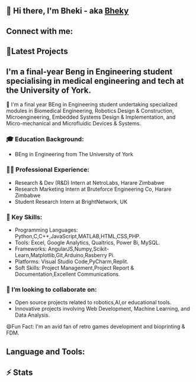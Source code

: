 ## 👋 Hi there, I'm Bheki - aka [Bheky](https://github.com/Bheky) 

## Connect with me:

## 📗Latest Projects

## I'm a final-year Beng in Engineering student specialising in medical engineering and tech at the University of York. 

🔭 I'm a final year BEng in Engineering student undertaking specialized modules in Biomedical Engineering, Robotics Design & Construction, Microengineering, Embedded Systems Design & Implementation, and Micro-mechanical and Microfluidic Devices & Systems.

### 🎓 Education Background: 
  * BEng in Engineering from The University of York

### 👨‍💻 Professional Experience:
  * Research & Dev (R&D) Intern at NetroLabs, Harare Zimbabwe
  * Research Marketing Intern at Bruteforce Engineering Co, Harare Zimbabwe
  * Student Research Intern at BrightNetwork, UK

### 💼 Key Skills:
  * Programming Languages: Python,C,C++,JavaScript,MATLAB,HTML,CSS,PHP.
  * Tools: Excel, Google Analytics, Qualtrics, Power Bi, MySQL.
  * Frameworks: AngularJS,Numpy,Scikit-Learn,Matplotlib,Git,Arduino,Rasberry Pi.
  * Platforms: Visual Studio Code,PyCharm,Replit.
  * Soft Skills: Project Management,Project Report & Documentation,Excellent Communications.

### 👯 I’m looking to collaborate on:
  * Open source projects related to robotics,AI,or educational tools.
  * Innovative projects involving Web Development, Machine Learning, and Data Analysis.

😄Fun Fact: I'm an avid fan of retro games development and bioprinting & FDM.

## Language and Tools:



## ⚡ Stats
<!--
**Bheky/Bheky** is a ✨ _special_ ✨ repository because its `README.md` (this file) appears on your GitHub profile.

Here are some ideas to get you started:

- 🔭 I’m currently working on ...
- 🌱 I’m currently learning ...
- 👯 I’m looking to collaborate on ...
- 🤔 I’m looking for help with ...
- 💬 Ask me about ...
- 📫 How to reach me: ...
- 😄 Pronouns: ...
- ⚡ Fun fact: ...
-->
